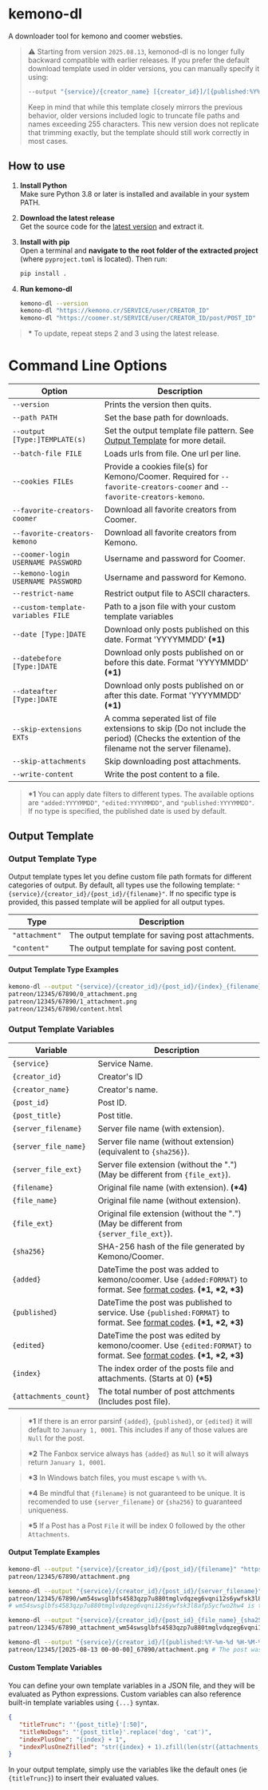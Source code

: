# kemono-dl
A downloader tool for kemono and coomer websties.
> ⚠️ Starting from version `2025.08.13`, kemonod-dl is no longer fully backward compatible with earlier releases. If you prefer the default download template used in older versions, you can manually specify it using:
> ```bash
> --output "{service}/{creator_name} [{creator_id}]/[{published:%Y%m%d}] [{post_id}] {post_title}/{index}_{filename}"
> ```
> Keep in mind that while this template closely mirrors the previous behavior, older versions included logic to truncate file paths and names exceeding 255 characters. This new version does not replicate that trimming exactly, but the template should still work correctly in most cases.
 
## How to use
1. **Install Python**  
   Make sure Python 3.8 or later is installed and available in your system PATH.

2. **Download the latest release**  
   Get the source code for the [latest version](https://github.com/AplhaSlayer1964/kemono-dl/releases/latest) and extract it.

3. **Install with pip**  
   Open a terminal and **navigate to the root folder of the extracted project** (where `pyproject.toml` is located). Then run:
   ```bash
   pip install .
   ```

4.  **Run kemono-dl**  
    ```bash
    kemono-dl --version
    kemono-dl "https://kemono.cr/SERVICE/user/CREATOR_ID" 
    kemono-dl "https://coomer.st/SERVICE/user/CREATOR_ID/post/POST_ID"
    ```

> **\*** To update, repeat steps 2 and 3 using the latest release.

# Command Line Options

| Option                             | Description                                                                                                                                                   |
| ---------------------------------- | ------------------------------------------------------------------------------------------------------------------------------------------------------------- |
| `--version`                        | Prints the version then quits.                                                                                                                                |
| `--path PATH`                      | Set the base path for downloads.                                                                                                                              |
| `--output [Type:]TEMPLATE(s)`      | Set the output template file pattern. See [Output Template](https://github.com/AlphaSlayer1964/kemono-dl?tab=readme-ov-file#output-template) for more detail. |
| `--batch-file FILE`                | Loads urls from file. One url per line.                                                                                                                       |
| `--cookies FILEs`                  | Provide a cookies file(s) for Kemono/Coomer. Required for `--favorite-creators-coomer` and `--favorite-creators-kemono`.                                      |
| `--favorite-creators-coomer`       | Download all favorite creators from Coomer.                                                                                                                   |
| `--favorite-creators-kemono`       | Download all favorite creators from Kemono.                                                                                                                   |
| `--coomer-login USERNAME PASSWORD` | Username and password for Coomer.                                                                                                                             |
| `--kemono-login USERNAME PASSWORD` | Username and password for Kemono.                                                                                                                             |
| `--restrict-name`                  | Restrict output file to ASCII characters.                                                                                                                     |
| `--custom-template-variables FILE` | Path to a json file with your custom template variables                                                                                                       |
| `--date [Type:]DATE`               | Download only posts published on this date. Format 'YYYYMMDD' **(\*1)**                                                                                       |
| `--datebefore [Type:]DATE`         | Download only posts published on or before this date. Format 'YYYYMMDD' **(\*1)**                                                                             |
| `--dateafter [Type:]DATE`          | Download only posts published on or after this date. Format 'YYYYMMDD' **(\*1)**                                                                              |
| `--skip-extensions EXTs`           | A comma seperated list of file extensions to skip (Do not include the period) (Checks the extention of the filename not the server filename).                 |
| `--skip-attachments`               | Skip downloading post attachments.                                                                                                                            |
| `--write-content`                  | Write the post content to a file.                                                                                                                             |

> **\*1** You can apply date filters to different types. The available options are `"added:YYYYMMDD"`, `"edited:YYYYMMDD"`, and `"published:YYYYMMDD"`. If no type is specified, the published date is used by default.

## Output Template

### Output Template Type

Output template types let you define custom file path formats for different categories of output. By default, all types use the following template: `"{service}/{creator_id}/{post_id}/{filename}"`.
If no specific type is provided, this passed template will be applied for all output types.  

| Type           | Description                                      |
| -------------- | ------------------------------------------------ |
| `"attachment"` | The output template for saving post attachments. |
| `"content"`    | The output template for saving post content.     |

#### Output Template Type Examples
```bash
kemono-dl --output "{service}/{creator_id}/{post_id}/{index}_{filename}" --output "content:{service}/{creator_id}/{post_id}/{filename}" "https://kemono.cr/patreon/user/12345/post/67890" 
patreon/12345/67890/0_attachment.png
patreon/12345/67890/1_attachment.png
patreon/12345/67890/content.html
```

### Output Template Variables

| Variable              | Description                                                                                                                                                                                                 |
| --------------------- | ----------------------------------------------------------------------------------------------------------------------------------------------------------------------------------------------------------- |
| `{service}`           | Service Name.                                                                                                                                                                                               |
| `{creator_id}`        | Creator's ID                                                                                                                                                                                                |
| `{creator_name}`      | Creator's name.                                                                                                                                                                                             |
| `{post_id}`           | Post ID.                                                                                                                                                                                                    |
| `{post_title}`        | Post title.                                                                                                                                                                                                 |
| `{server_filename}`   | Server file name (with extension).                                                                                                                                                                          |
| `{server_file_name}`  | Server file name (without extension) (equivalent to `{sha256}`).                                                                                                                                            |
| `{server_file_ext}`   | Server file extension (without the ".") (May be different from `{file_ext}`).                                                                                                                               |
| `{filename}`          | Original file name (with extension). **(\*4)**                                                                                                                                                              |
| `{file_name}`         | Original file name (without extension).                                                                                                                                                                     |
| `{file_ext}`          | Original file extension (without the ".") (May be different from `{server_file_ext}`).                                                                                                                      |
| `{sha256}`            | SHA-256 hash of the file generated by Kemono/Coomer.                                                                                                                                                        |
| `{added}`             | DateTime the post was added to kemono/coomer. Use `{added:FORMAT}` to format. See [format codes](https://docs.python.org/3/library/datetime.html#strftime-and-strptime-format-codes). **(\*1, \*2, \*3)**   |
| `{published}`         | DateTime the post was published to service. Use `{published:FORMAT}` to format. See [format codes](https://docs.python.org/3/library/datetime.html#strftime-and-strptime-format-codes). **(\*1, \*2, \*3)** |
| `{edited}`            | DateTime the post was edited by kemono/coomer. Use `{edited:FORMAT}` to format. See [format codes](https://docs.python.org/3/library/datetime.html#strftime-and-strptime-format-codes). **(\*1, \*2, \*3)** |
| `{index}`             | The index order of the posts file and attachments. (Starts at 0) **(\*5)**                                                                                                                                  |
| `{attachments_count}` | The total number of post attchments (Includes post file).                                                                                                                                                   |

> **\*1** If there is an error parsinf `{added}`, `{published}`, or `{edited}` it will default to `January 1, 0001`. This includes if any of those values are `Null` for the post.  

> **\*2** The Fanbox service always has `{added}` as `Null` so it will always return `January 1, 0001`.  

> **\*3** In Windows batch files, you must escape `%` with `%%`.  

> **\*4** Be mindful that `{filename}` is not guaranteed to be unique. It is recomended to use `{server_filename}` or `{sha256}` to guaranteed uniqueness.  

> **\*5** If a Post has a Post `File` it will be index 0 followed by the other `Attachments`.

#### Output Template Examples
```bash
kemono-dl --output "{service}/{creator_id}/{post_id}/{filename}" "https://kemono.cr/patreon/user/12345/post/67890"
patreon/12345/67890/attachment.png

kemono-dl --output "{service}/{creator_id}/{post_id}/{server_filename}" "https://kemono.cr/patreon/user/12345/post/67890"
patreon/12345/67890/wm54swsglbfs4583qzp7u880tmglvdqzeg6vqni12s6ywfsk3l8afp5ycfwo2hw4.png 
# wm54swsglbfs4583qzp7u880tmglvdqzeg6vqni12s6ywfsk3l8afp5ycfwo2hw4 is the SHA-256 hash of the file that kemono/coomer generated

kemono-dl --output "{service}/{creator_id}/{post_id}_{file_name}_{sha256}.{ext}" "https://kemono.cr/patreon/user/12345/post/67890"
patreon/12345/67890_attachment_wm54swsglbfs4583qzp7u880tmglvdqzeg6vqni12s6ywfsk3l8afp5ycfwo2hw4.png

kemono-dl --output "{service}/{creator_id}/[{published:%Y-%m-%d %H-%M-%S}]_{post_id}/{filename}" "https://kemono.cr/patreon/user/12345/post/67890"
patreon/12345/[2025-08-13 00-00-00]_67890/attachment.png # The post was published on August 13, 2025 at 12:00:00 AM
```

#### Custom Template Variables

You can define your own template variables in a JSON file, and they will be evaluated as Python expressions.
Custom variables can also reference built-in template variables using `{...}` syntax.

```json
{
   "titleTrunc": "'{post_title}'[:50]",
   "titleNoDogs": "'{post_title}'.replace('dog', 'cat')",
   "indexPlusOne": "{index} + 1",
   "indexPlusOneZfilled": "str({index} + 1).zfill(len(str({attachments_count})))"
}
```
In your output template, simply use the variables like the default ones (ie `{titleTrunc}`) to insert their evaluated values.
